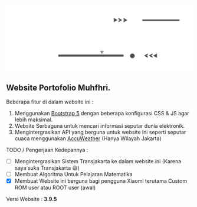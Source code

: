 ![1734263516946](images/readme/1734263516946.png)

## Website Portofolio Muhfhri.

Beberapa fitur di dalam website ini :

1. Menggunakan [Bootstrap 5](https://getbootstrap.com) dengan beberapa konfigurasi CSS & JS agar lebih maksimal.
2. Website Serbaguna untuk mencari informasi seputar dunia elektronik.
3. Mengintergrasikan API yang berguna untuk website ini seperti seputar cuaca menggunakan [AccuWeather](https://https://www.accuweather.com/) (Hanya Wilayah Jakarta)

TODO / Pengerjaan Kedepannya :

* [ ]  Mengintergrasikan Sistem Transjakarta ke dalam website ini (Karena saya suka Transjakarta 😄)
* [ ]  Membuat Algoritma Untuk Pelajaran Matematika
* [X]  Membuat Website ini berguna bagi pengguna Xiaomi terutama Custom ROM user atau ROOT user (awal)

Versi Website  : **3.9.5**
